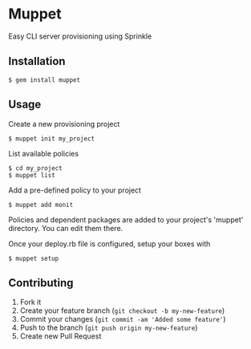 # Muppet

Easy CLI server provisioning using Sprinkle

## Installation

    $ gem install muppet

## Usage

Create a new provisioning project

    $ muppet init my_project

List available policies

    $ cd my_project
    $ muppet list
    
Add a pre-defined policy to your project

    $ muppet add monit
    
Policies and dependent packages are added to your project's 'muppet' directory. You can edit them there.

Once your deploy.rb file is configured, setup your boxes with

    $ muppet setup
    
## Contributing

1. Fork it
2. Create your feature branch (`git checkout -b my-new-feature`)
3. Commit your changes (`git commit -am 'Added some feature'`)
4. Push to the branch (`git push origin my-new-feature`)
5. Create new Pull Request
